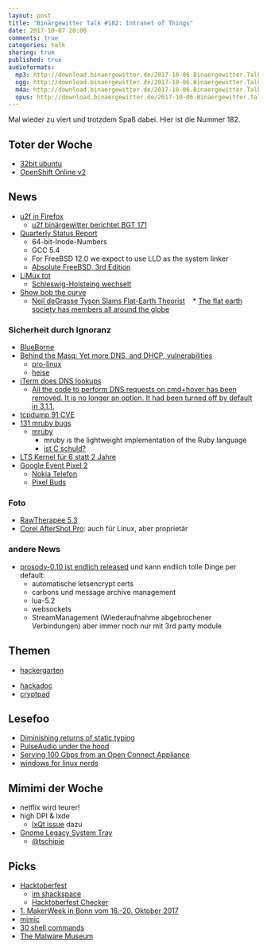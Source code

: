 ```yaml
---
layout: post
title: "Binärgewitter Talk #182: Intranet of Things"
date: 2017-10-07 20:00
comments: true
categories: talk
sharing: true
published: true
audioformats:
  mp3: http://download.binaergewitter.de/2017-10-06.Binaergewitter.Talk.182.mp3
  ogg: http://download.binaergewitter.de/2017-10-06.Binaergewitter.Talk.182.ogg
  m4a: http://download.binaergewitter.de/2017-10-06.Binaergewitter.Talk.182.m4a
  opus: http://download.binaergewitter.de/2017-10-06.Binaergewitter.Talk.182.opus
---
```

Mal wieder zu viert und trotzdem Spaß dabei. Hier ist die Nummer 182.

## Toter der Woche
- [32bit ubuntu](https://www.heise.de/newsticker/meldung/Ubuntu-gibt-Desktop-Variante-fuer-32-Bit-x86-Systeme-auf-3845582.html)
- [OpenShift Online v2](https://blog.openshift.com/)

## News
- [u2f in Firefox](https://www.yubico.com/2017/09/firefox-nightly-enables-support-fido-u2f-security-keys/)
  - [u2f binärgewitter berichtet BGT 171](https://blog.binaergewitter.de/2017/04/28/binaergewitter-talk-number-171-bsd-baerte-bulldozer)
- [Quarterly Status Report](https://www.freebsd.org/news/status/report-2017-04-2017-06.html)
  * 64-bit-Inode-Numbers
  * GCC 5.4
  * For FreeBSD 12.0 we expect to use LLD as the system linker
  * [Absolute FreeBSD, 3rd Edition](https://blather.michaelwlucas.com/archives/3020)
- [LiMux tot](https://www.heise.de/newsticker/meldung/LiMux-Aus-Muenchen-erklaert-neue-Mail-Software-fuer-geheim-3843305.html)
  * [Schleswig-Holsteing wechselt](https://www.heise.de/newsticker/meldung/Schleswig-Holstein-laeutet-Abschied-von-Microsoft-ein-3849115.html)
- [Show bob the curve](https://www.gofundme.com/showBoBthecurve)
  * [Neil deGrasse Tyson Slams Flat-Earth Theorist](https://www.youtube.com/watch?v=XHBZkek8OSU)
    * [The flat earth society has members all around the globe](https://pbs.twimg.com/media/CiHuksZXAAAn4qZ.jpg)


### Sicherheit durch Ignoranz
- [BlueBorne](https://www.heise.de/security/meldung/BlueBorne-Android-Linux-und-Windows-ueber-Bluetooth-angreifbar-3830319.html)
- [Behind the Masq: Yet more DNS, and DHCP, vulnerabilities](https://security.googleblog.com/2017/10/behind-masq-yet-more-dns-and-dhcp.html)
  * [pro-linux](http://www.pro-linux.de/news/1/25207/sicherheits-audit-von-dnsmasq.html)
  * [heise](https://www.heise.de/security/meldung/Sicherheitsluecken-im-freien-DNS-Server-Dnsmasq-gefaehrden-IoT-Geraete-Linux-Smartphones-Co-3849403.html)
- [iTerm does DNS lookups](https://gitlab.com/gnachman/iterm2/issues/6050)
  * [All the code to perform DNS requests on cmd+hover has been removed. It is no longer an option. It had been turned off by default in 3.1.1.](
https://gitlab.com/gnachman/iterm2/wikis/dnslookupissue)
- [tcpdump 91 CVE](http://www.tcpdump.org/tcpdump-changes.txt)
- [131 mruby bugs](https://blog.mruby.sh/201703261726.html)
  * [mruby](https://mruby.org/)
    - mruby is the lightweight implementation of the Ruby language
    - [ist C schuld?](http://blog.fefe.de/?ts=a749000f)
- [LTS Kernel für 6 statt 2 Jahre](http://www.pro-linux.de/news/1/25202/langfristige-kernel-unterst%C3%BCtzung-auf-sechs-jahre-ausgedehnt.html)
- [Google Event Pixel 2](https://www.theverge.com/2017/10/4/16405192/new-google-pixel-2-xl-phone-photos-video-hands-on)
  * [Nokia Telefon](https://www.hmdglobal.com/)
  * [Pixel Buds](https://www.blog.google/products/pixel/pixel-buds/)

### Foto
- [RawTherapee 5.3](http://rawtherapee.com/blog/rawtherapee-5.3-released)
- [Corel AfterShot Pro](http://www.aftershotpro.com/de/products/aftershot/pro/): auch für Linux, aber proprietär

### andere News
- [prosody-0.10 ist endlich released](http://blog.prosody.im/prosody-0-10-0-released/) und kann endlich tolle Dinge per default:
  * automatische letsencrypt certs
  * carbons und message archive management
  * lua-5.2
  * websockets
  * StreamManagement (Wiederaufnahme abgebrochener Verbindungen) aber immer noch nur mit 3rd party module

## Themen
- [hackergarten](http://hackergarten.net/)
 * [hackadoc](https://github.com/hackergarten/hackadoc)
 * [cryptpad](https://cryptpad.fr)

## Lesefoo

- [Diminishing returns of static typing](https://blog.merovius.de/2017/09/12/diminishing-returns-of-static-typing.html)
- [PulseAudio under the hood](https://gavv.github.io/blog/pulseaudio-under-the-hood/)
- [Serving 100 Gbps from an Open Connect Appliance](https://medium.com/netflix-techblog/serving-100-gbps-from-an-open-connect-appliance-cdb51dda3b99)
- [windows for linux nerds](https://blog.jessfraz.com/post/windows-for-linux-nerds/)

## Mimimi der Woche
- netflix wird teurer!
- high DPI & lxde
  * [lxQt issue](https://github.com/lxde/lxqt/issues/916) dazu
- [Gnome Legacy System Tray](https://twitter.com/tschipie/status/913520971532963842)
  * [@tschipie](https://twitter.com/tschipie)

## Picks
- [Hacktoberfest](https://hacktoberfest.digitalocean.com/)
   * [im shackspace](https://blog.shackspace.de/?p=5703)
   * [Hacktoberfest Checker](https://hacktoberfestchecker.herokuapp.com/)
- [1. MakerWeek in Bonn vom 16.-20. Oktober 2017](https://www.makerweek.io/)
- [mimic](http://freeflysystems.com/mimic)
- [30 shell commands](https://www.lopezferrando.com/30-interesting-shell-commands/)
- [The Malware Museum](https://archive.org/details/malwaremuseum&tab=about)
